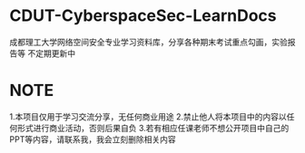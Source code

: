 # CDUT-CyberspaceSec-LearnDocs
成都理工大学网络空间安全专业学习资料库，分享各种期末考试重点勾画，实验报告等
不定期更新中

# NOTE
1.本项目仅用于学习交流分享，无任何商业用途
2.禁止他人将本项目中的内容以任何形式进行商业活动，否则后果自负
3.若有相应任课老师不想公开项目中自己的PPT等内容，请联系我，我会立刻删除相关内容

